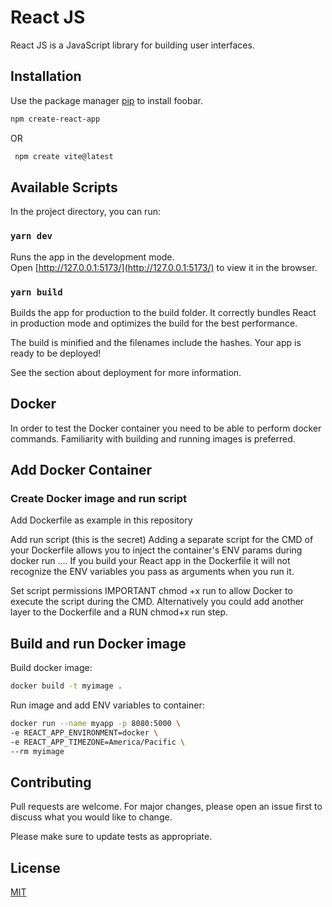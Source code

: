 # React JS

React JS is a JavaScript library for building user interfaces.

## Installation

Use the package manager [pip](https://pip.pypa.io/en/stable/) to install foobar.

```bash
npm create-react-app
```

OR

```bash
 npm create vite@latest
```

## Available Scripts

In the project directory, you can run:

### `yarn dev`

Runs the app in the development mode.\
Open [http://127.0.0.1:5173/](http://127.0.0.1:5173/) to view it in the browser.

### `yarn build`

Builds the app for production to the build folder.
It correctly bundles React in production mode and optimizes the build for the best performance.

The build is minified and the filenames include the hashes.
Your app is ready to be deployed!

See the section about deployment for more information.

## Docker

In order to test the Docker container you need to be able to perform docker commands. Familiarity with building and running images is preferred.

## Add Docker Container

### Create Docker image and run script

Add Dockerfile as example in this repository

Add run script (this is the secret) Adding a separate script for the CMD of your Dockerfile allows you to inject the container's ENV params during docker run .... If you build your React app in the Dockerfile it will not recognize the ENV variables you pass as arguments when you run it.

Set script permissions IMPORTANT chmod +x run to allow Docker to execute the script during the CMD. Alternatively you could add another layer to the Dockerfile and a RUN chmod+x run step.

## Build and run Docker image

Build docker image:

```bash
docker build -t myimage .
```

Run image and add ENV variables to container:

```bash
docker run --name myapp -p 8080:5000 \
-e REACT_APP_ENVIRONMENT=docker \
-e REACT_APP_TIMEZONE=America/Pacific \
--rm myimage
```


## Contributing

Pull requests are welcome. For major changes, please open an issue first to discuss what you would like to change.

Please make sure to update tests as appropriate.

## License

[MIT](https://choosealicense.com/licenses/mit/)
